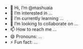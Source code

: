 - 👋 Hi, I’m @mashuaia
- 👀 I’m interested in ...
- 🌱 I’m currently learning ...
- 💞️ I’m looking to collaborate on ...
- 📫 How to reach me ...
- 😄 Pronouns: ...
- ⚡ Fun fact: ...

<!---
mashuaia/mashuaia is a ✨ special ✨ repository because its `README.md` (this file) appears on your GitHub profile.
You can click the Preview link to take a look at your changes.
--->
